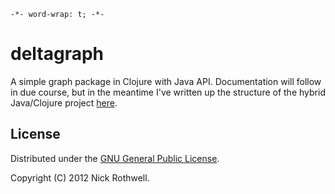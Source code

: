 `-*- word-wrap: t; -*-`

# deltagraph

A simple graph package in Clojure with Java API. Documentation will follow in due course, but in the meantime I've written up the structure of the hybrid Java/Clojure project [here](HYBRID).

## License

Distributed under the [GNU General Public License](http://www.gnu.org/copyleft/gpl.html).

Copyright (C) 2012 Nick Rothwell.
